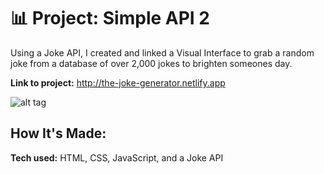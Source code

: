 # 📊 Project: Simple API 2

Using a Joke API, I created and linked a Visual Interface to grab a random joke from a database of over 2,000 jokes to brighten someones day.

**Link to project:** http://the-joke-generator.netlify.app

![alt tag](https://i.imgur.com/40lppIC.png)

## How It's Made:

**Tech used:** HTML, CSS, JavaScript, and a Joke API
